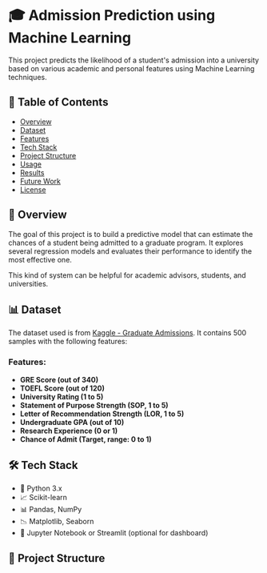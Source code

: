 # 🎓 Admission Prediction using Machine Learning

This project predicts the likelihood of a student's admission into a university based on various academic and personal features using Machine Learning techniques.

## 📌 Table of Contents
- [Overview](#overview)
- [Dataset](#dataset)
- [Features](#features)
- [Tech Stack](#tech-stack)
- [Project Structure](#project-structure)
- [Usage](#usage)
- [Results](#results)
- [Future Work](#future-work)
- [License](#license)

## 🧠 Overview

The goal of this project is to build a predictive model that can estimate the chances of a student being admitted to a graduate program. It explores several regression models and evaluates their performance to identify the most effective one.

This kind of system can be helpful for academic advisors, students, and universities.

## 📊 Dataset

The dataset used is from [Kaggle - Graduate Admissions](https://www.kaggle.com/datasets/mohansacharya/graduate-admissions). It contains 500 samples with the following features:

### Features:
- **GRE Score (out of 340)**
- **TOEFL Score (out of 120)**
- **University Rating (1 to 5)**
- **Statement of Purpose Strength (SOP, 1 to 5)**
- **Letter of Recommendation Strength (LOR, 1 to 5)**
- **Undergraduate GPA (out of 10)**
- **Research Experience (0 or 1)**
- **Chance of Admit (Target, range: 0 to 1)**

## 🛠 Tech Stack

- 🐍 Python 3.x
- 📈 Scikit-learn
- 📊 Pandas, NumPy
- 📉 Matplotlib, Seaborn
- 🧪 Jupyter Notebook or Streamlit (optional for dashboard)

## 📁 Project Structure

